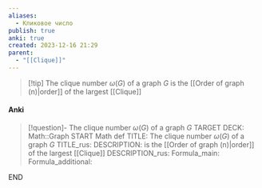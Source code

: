 ```yaml
---
aliases:
  - Кликовое число
publish: true
anki: true
created: 2023-12-16 21:29
parent:
  - "[[Clique]]"
---
```


> [!tip] The clique number $ω(G)$ of a graph $G$ 
is the [[Order of graph (n)|order]] of the largest [[Clique]]


#### Anki
> [!question]- The clique number $ω(G)$ of a graph $G$ 
TARGET DECK: Math::Graph
START
Math def
TITLE: The clique number $ω(G)$ of a graph $G$ 
TITLE_rus: 
DESCRIPTION: is the [[Order of graph (n)|order]] of the largest [[Clique]]
DESCRIPTION_rus: 
Formula_main: 
Formula_additional:
<!--ID: 1705261600873-->
END









